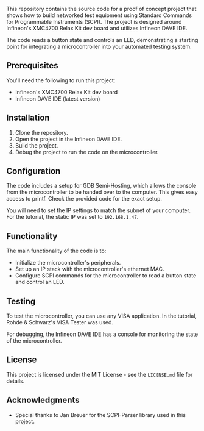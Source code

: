 
This repository contains the source code for a proof of concept project that shows how to build networked test equipment using Standard Commands for Programmable Instruments (SCPI). The project is designed around Infineon's XMC4700 Relax Kit dev board and utilizes Infineon DAVE IDE.

The code reads a button state and controls an LED, demonstrating a starting point for integrating a microcontroller into your automated testing system.

## Prerequisites

You'll need the following to run this project:

-   Infineon's XMC4700 Relax Kit dev board
-   Infineon DAVE IDE (latest version)

## Installation

1.  Clone the repository.
2.  Open the project in the Infineon DAVE IDE.
3.  Build the project.
4.  Debug the project to run the code on the microcontroller.
    

## Configuration

The code includes a setup for GDB Semi-Hosting, which allows the console from the microcontroller to be handed over to the computer. This gives easy access to printf. Check the provided code for the exact setup.

You will need to set the IP settings to match the subnet of your computer. For the tutorial, the static IP was set to `192.168.1.47`.

## Functionality

The main functionality of the code is to:

-   Initialize the microcontroller's peripherals.
-   Set up an IP stack with the microcontroller's ethernet MAC.
-   Configure SCPI commands for the microcontroller to read a button state and control an LED.

## Testing

To test the microcontroller, you can use any VISA application. In the tutorial, Rohde & Schwarz's VISA Tester was used.

For debugging, the Infineon DAVE IDE has a console for monitoring the state of the microcontroller.

## License

This project is licensed under the MIT License - see the `LICENSE.md` file for details.

## Acknowledgments

-   Special thanks to Jan Breuer for the SCPI-Parser library used in this project.